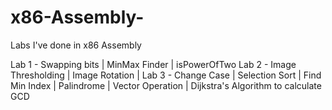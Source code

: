 # x86-Assembly-
Labs I've done in x86 Assembly

Lab 1 - Swapping bits | MinMax Finder | isPowerOfTwo
Lab 2 - Image Thresholding | Image Rotation | 
Lab 3 - Change Case | Selection Sort | Find Min Index | Palindrome | 			Vector Operation | Dijkstra's Algorithm to calculate GCD
